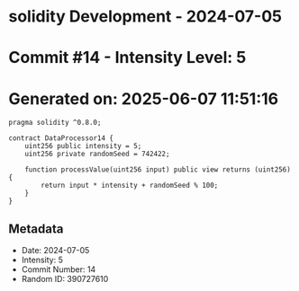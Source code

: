 ﻿# solidity Development - 2024-07-05
# Commit #14 - Intensity Level: 5
# Generated on: 2025-06-07 11:51:16
```solidity
pragma solidity ^0.8.0;

contract DataProcessor14 {
    uint256 public intensity = 5;
    uint256 private randomSeed = 742422;

    function processValue(uint256 input) public view returns (uint256) {
        return input * intensity + randomSeed % 100;
    }
}
```
## Metadata
- Date: 2024-07-05
- Intensity: 5
- Commit Number: 14
- Random ID: 390727610

